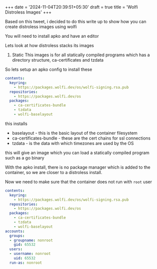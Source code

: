 +++
date = '2024-11-04T20:39:51+05:30'
draft = true
title = 'Wolfi Distroless Images'
+++

Based on this tweet, i decided to do this write up to show how you can create distroless images using wolfi


You will need to install apko and have an editor

Lets look at how distroless stacks its images

1. Static
This images is for all statically compiled programs which has a directory structure, ca-certificates and tzdata

So lets setup an apko config to install these

```yaml
contents:
  keyring:
    - https://packages.wolfi.dev/os/wolfi-signing.rsa.pub
  repositories:
    - https://packages.wolfi.dev/os
  packages:
    - ca-certificates-bundle
    - tzdata
    - wolfi-baselayout
```

this installs
  * baselayout - this is the basic layout of the container filesystem
  * ca-certificates-bundle - these are the cert chains for ssl connections
  * tzdata - is the data with which timezones are used by the OS

this will give an image which you can load a statically compiled program such as a go binary

With the apko install, there is no package manager which is added to the container, so we are closer to a distroless install.

Now we need to make sure that the container does not run with `root` user

```yaml
contents:
  keyring:
    - https://packages.wolfi.dev/os/wolfi-signing.rsa.pub
  repositories:
    - https://packages.wolfi.dev/os
  packages:
    - ca-certificates-bundle
    - tzdata
    - wolfi-baselayout
accounts:
  groups:
  - groupname: nonroot
    gid: 65532
  users:
  - username: nonroot
    uid: 65532
  run-as: nonroot
```
